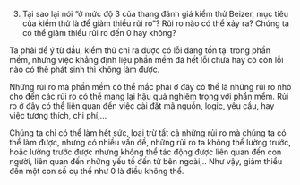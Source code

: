 3. Tại sao lại nói “ở mức độ 3 của thang đánh giá kiểm thử Beizer, mục tiêu của kiểm thử là để giảm thiểu rủi ro”? Rủi ro nào có thể xảy ra? Chúng ta có thể giảm thiểu rủi ro đến 0 hay không?

Ta phải để ý từ đầu, kiểm thử chỉ ra được có lỗi đang tồn tại trong phần mềm, nhưng việc khẳng định liệu phần mềm đã hết lỗi chưa hay có còn lỗi nào có thể phát sinh thì không làm được. 

Những rủi ro mà phần mềm có thể mắc phải ở đây có thể là những rủi ro nhỏ cho đến các rủi ro có thể mang lại hậu quả nghiêm trọng với phần mềm.  Rủi ro ở đây có thể liên quan đến việc cài đặt mã nguồn, logic, yêu cầu, hay việc tương thích, chi phí,...

Chúng ta chỉ có thể làm hết sức, loại trừ tất cả những rủi ro mà chúng ta có thể làm được, nhưng có nhiều vấn đề, những rủi ro ta không thể lường trước, hoặc lường trước được nhưng không thể tác động được liên quan đến con người, liên quan đến những yếu tố đến từ bên ngoài,.. 
Như vậy, giảm thiểu đến một con số cụ thể như 0 là điều không thể.
